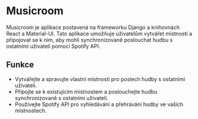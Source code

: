 # Musicroom

Musicroom je aplikace postavená na frameworku Django a knihovnách React a Material-UI. Tato aplikace umožňuje uživatelům vytvářet místnosti a připojovat se k nim, aby mohli synchronizovaně poslouchat hudbu s ostatními uživateli pomocí Spotify API.

## Funkce

-   Vytvářejte a spravujte vlastní místnosti pro poslech hudby s ostatními uživateli.
-   Připojte se k existujícím místnostem a poslouchejte hudbu synchronizovaně s ostatními uživateli.
-   Používejte Spotify API pro vyhledávání a přehrávání hudby ve vašich místnostech.
